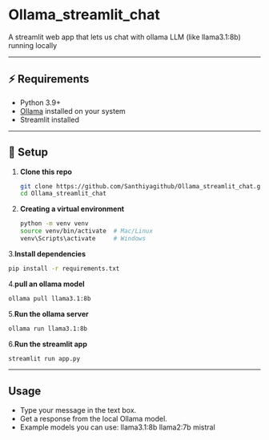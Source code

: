 # Ollama_streamlit_chat
A streamlit web app that lets us chat with ollama LLM (like llama3.1:8b) running locally

---

## ⚡ Requirements
- Python 3.9+
- [Ollama](https://ollama.ai) installed on your system
- Streamlit installed

---

## 🚀 Setup

1. **Clone this repo**
   ```bash
   git clone https://github.com/Santhiyagithub/Ollama_streamlit_chat.git
   cd Ollama_streamlit_chat
   ```

2. **Creating a virtual environment**
   ```bash
   python -m venv venv
   source venv/bin/activate  # Mac/Linux
   venv\Scripts\activate     # Windows
   ```
3.**Install dependencies**
  ```bash
  pip install -r requirements.txt
  ```
4.**pull an ollama model**
  ```bash
  ollama pull llama3.1:8b
  ```

5.**Run the ollama server**
  ```bash
  ollama run llama3.1:8b
  ```

6.**Run the streamlit app**
  ```bash
  streamlit run app.py
  ```
---

## Usage

- Type your message in the text box.
- Get a response from the local Ollama model.
- Example models you can use:
   llama3.1:8b
   llama2:7b
   mistral
